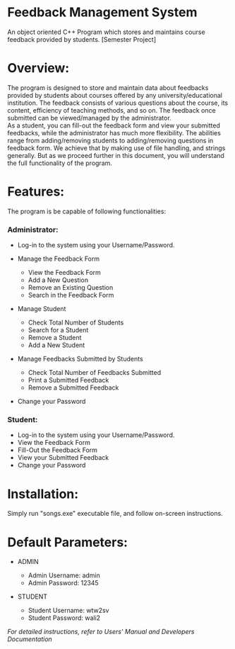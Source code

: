 
# Feedback Management System
An object oriented C++ Program which stores and maintains course feedback provided by students. [Semester Project]


# Overview:
The program is designed to store and maintain data about feedbacks provided by students about courses offered by any university/educational institution. The feedback consists of various questions about the course, its content, efficiency of teaching methods, and so on. The feedback once submitted can be viewed/managed by the administrator.  
As a student, you can fill-out the feedback form and view your submitted feedbacks, while the administrator has much more flexibility. The abilities range from adding/removing students to adding/removing questions in feedback form. We achieve that by making use of file handling, and strings generally. But as we proceed further in this document, you will understand the full functionality of the program.


# Features:
The program is be capable of following functionalities:
### Administrator: 
*	Log-in to the system using your Username/Password.
*	Manage the Feedback Form
    *	View the Feedback Form
    *	Add a New Question
    *	Remove an Existing Question
    *	Search in the Feedback Form

*	Manage Student
    * Check Total Number of Students
    *	Search for a Student
    *	Remove a Student
    *	Add a New Student

*	Manage Feedbacks Submitted by Students
    *	Check Total Number of Feedbacks Submitted
    *	Print a Submitted Feedback
    *	Remove a Submitted Feedback

*	Change your Password

### Student: 
*	Log-in to the system using your Username/Password.
* View the Feedback Form
*	Fill-Out the Feedback Form
*	View your Submitted Feedback
*	Change your Password

# Installation:
Simply run "songs.exe" executable file, and follow on-screen instructions.


# Default Parameters:
* ADMIN
  * Admin Username: admin
  * Admin Password: 12345

* STUDENT
  * Student Username: wtw2sv
  * Student Password: wali2

_For detailed instructions, refer to Users' Manual and Developers Documentation_
